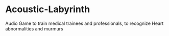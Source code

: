 # Acoustic-Labyrinth
Audio Game to train medical trainees and professionals, to recognize Heart abnormalities and murmurs
